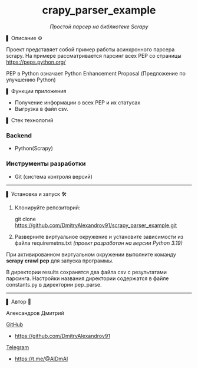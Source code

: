 <div align="center">
<h1> crapy_parser_example </h1>
<p><em> Простой парсер на библиотеке Scrapy </em></p>
</div>

▌ Описание ⚙️

Проект представяет собой пример работы асинхронного парсера scrapy.
На примере рассматривается парсинг всех PEP со страницы https://peps.python.org/

PEP в Python означает Python Enhancement Proposal (Предложение по улучшению Python)

▌ Функции приложения

- Получение информации о всех PEP и их статусах
- Выгрузка в файл csv.

▌ Стек технологий

### Backend

- Python(Scrapy)

### Инструменты разработки
- Git (система контроля версий)

---
▌ Установка и запуск 🛠️

1. Клонируйте репозиторий:

   git clone https://github.com/DmitryAlexandrov91/scrapy_parser_example.git

2. Разверните виртуальное окружение и установите зависимости из файла requiremetns.txt *(проект разработан на версии Python 3.19)*

При активированном виртуальном окружении выполните команду **scrapy crawl pep** для запуска программы.

В директории results сохранятся два файла csv с результатами парсинга.
Настройки названия директории содержатся в файле constants.py в директории pep_parse.

---
▌ Автор 📝

Александров Дмитрий

<u>GitHub</u>
 - https://github.com/DmitryAlexandrov91

 <u>Telegram</u>
 - https://t.me/@AlDmAl

